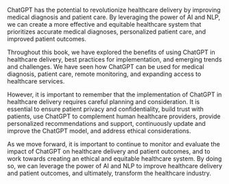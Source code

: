 
ChatGPT has the potential to revolutionize healthcare delivery by improving medical diagnosis and patient care. By leveraging the power of AI and NLP, we can create a more effective and equitable healthcare system that prioritizes accurate medical diagnoses, personalized patient care, and improved patient outcomes.

Throughout this book, we have explored the benefits of using ChatGPT in healthcare delivery, best practices for implementation, and emerging trends and challenges. We have seen how ChatGPT can be used for medical diagnosis, patient care, remote monitoring, and expanding access to healthcare services.

However, it is important to remember that the implementation of ChatGPT in healthcare delivery requires careful planning and consideration. It is essential to ensure patient privacy and confidentiality, build trust with patients, use ChatGPT to complement human healthcare providers, provide personalized recommendations and support, continuously update and improve the ChatGPT model, and address ethical considerations.

As we move forward, it is important to continue to monitor and evaluate the impact of ChatGPT on healthcare delivery and patient outcomes, and to work towards creating an ethical and equitable healthcare system. By doing so, we can leverage the power of AI and NLP to improve healthcare delivery and patient outcomes, and ultimately, transform the healthcare industry.
